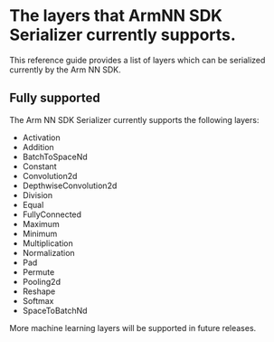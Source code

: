 # The layers that ArmNN SDK Serializer currently supports.

This reference guide provides a list of layers which can be serialized currently by the Arm NN SDK.

## Fully supported

The Arm NN SDK Serializer currently supports the following layers:

* Activation
* Addition
* BatchToSpaceNd
* Constant
* Convolution2d
* DepthwiseConvolution2d
* Division
* Equal
* FullyConnected
* Maximum
* Minimum
* Multiplication
* Normalization
* Pad
* Permute
* Pooling2d
* Reshape
* Softmax
* SpaceToBatchNd

More machine learning layers will be supported in future releases.
